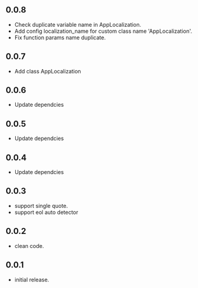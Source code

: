 ## 0.0.8
- Check duplicate variable name in AppLocalization.
- Add config localization_name for custom class name 'AppLocalization'.
- Fix function params name duplicate.

## 0.0.7
- Add class AppLocalization

## 0.0.6
- Update dependcies

## 0.0.5
- Update dependcies

## 0.0.4
- Update dependcies

## 0.0.3
- support single quote.
- support eol auto detector

## 0.0.2
- clean code.

## 0.0.1
- initial release.
